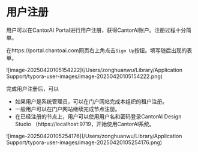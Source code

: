 # 用户注册

用户可以在CantorAI Portal进行用户注册，获得CantorAI账户。注册过程十分简单。

在https://portal.chantoai.com网页右上角点击`Sign Up`按钮。填写随后出现的表单。

![image-20250420105154222](/Users/zonghuanwu/Library/Application Support/typora-user-images/image-20250420105154222.png)

完成用户注册后，可以

- 如果用户是系统管理员，可以在门户网站完成本组织的租户注册。
- 一般用户可以在门户网站继续完成节点注册。
- 在已经注册的节点上，用户可以使用用户名和密码登录CantorAI Design Studio （https://localhost:9719，开始使用CantorAI系统。

![image-20250420105254176](/Users/zonghuanwu/Library/Application Support/typora-user-images/image-20250420105254176.png)